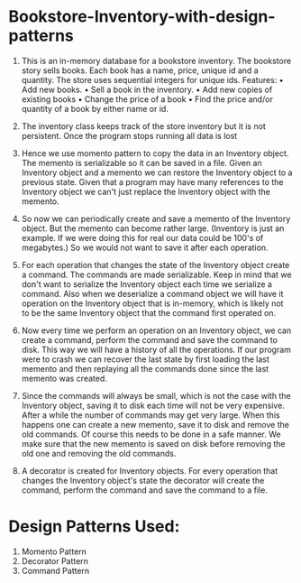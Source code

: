 # Bookstore-Inventory-with-design-patterns

1. This is an in-memory database for a bookstore inventory. The bookstore story sells
books. Each book has a name, price, unique id and a quantity. The store uses sequential
integers for unique ids. Features:
• Add new books.
• Sell a book in the inventory.
• Add new copies of existing books
• Change the price of a book
• Find the price and/or quantity of a book by either name or id.

2. The inventory class keeps track of the store inventory but it is not persistent. Once the program stops running all data is lost

3. Hence we use momento pattern to copy the data in an Inventory object. The memento is serializable so it can be saved in a file. Given an Inventory object and a memento we can restore the Inventory object to a previous state. Given that a program may have many references to the Inventory object we can't just replace the Inventory object with the memento.


4. So now we can periodically create and save a memento of the Inventory object. But the memento can become rather large. (Inventory is just an example. If we were doing this for real our data could be 100's of megabytes.) So we would not want to save it after each operation.

5. For each operation that changes the state of the Inventory object create a command. The commands are made serializable. Keep in mind that we don't want to serialize the Inventory object each time we serialize a command. Also when we deserialize a command object we will have it operation on the Inventory object that is in-memory, which is likely not to be the same Inventory object that the command first operated on.

6. Now every time we perform an operation on an Inventory object, we can create a command, perform the command and save the command to disk. This way we will have a history of all the operations. If our program were to crash we can recover the last state by first loading the last memento and then replaying all the commands done since the last memento was created. 

7. Since the commands will always be small, which is not the case with the Inventory object, saving it to disk each time will not be very expensive. After a while the number of commands may get very large. When this happens one can create a new memento, save it to disk and remove the old commands. Of course this needs to be done in a safe manner. We make sure that the new memento is saved on disk before removing the old one and removing the old commands.

8. A decorator is created for Inventory objects. For every operation that changes the Inventory object's state the decorator will create the command, perform the command and save the command to a file.

# Design Patterns Used:
1. Momento Pattern
2. Decorator Pattern
3. Command Pattern